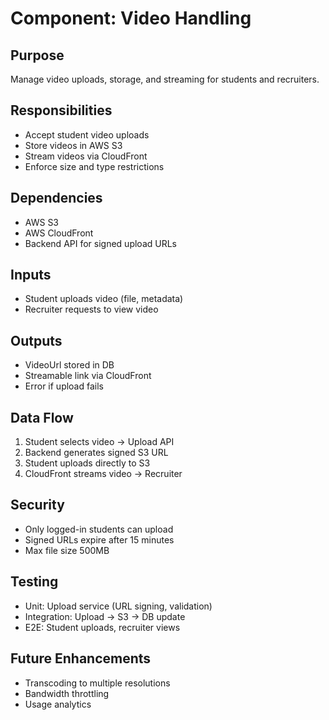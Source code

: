 # Component: Video Handling

## Purpose
Manage video uploads, storage, and streaming for students and recruiters.

## Responsibilities
- Accept student video uploads
- Store videos in AWS S3
- Stream videos via CloudFront
- Enforce size and type restrictions

## Dependencies
- AWS S3
- AWS CloudFront
- Backend API for signed upload URLs

## Inputs
- Student uploads video (file, metadata)
- Recruiter requests to view video

## Outputs
- VideoUrl stored in DB
- Streamable link via CloudFront
- Error if upload fails

## Data Flow
1. Student selects video → Upload API
2. Backend generates signed S3 URL
3. Student uploads directly to S3
4. CloudFront streams video → Recruiter

## Security
- Only logged-in students can upload
- Signed URLs expire after 15 minutes
- Max file size 500MB

## Testing
- Unit: Upload service (URL signing, validation)
- Integration: Upload → S3 → DB update
- E2E: Student uploads, recruiter views

## Future Enhancements
- Transcoding to multiple resolutions
- Bandwidth throttling
- Usage analytics
